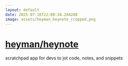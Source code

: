 ```yaml
---
layout: default
date: 2025-07-16T22:00:34.244288
image: assets/heyman_heynote_cropped.png
---
```


# [heyman/heynote](https://github.com/heyman/heynote)

scratchpad app for devs to jot code, notes, and snippets
